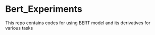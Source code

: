 # Bert_Experiments
This repo contains codes for using BERT model and its derivatives for various tasks

